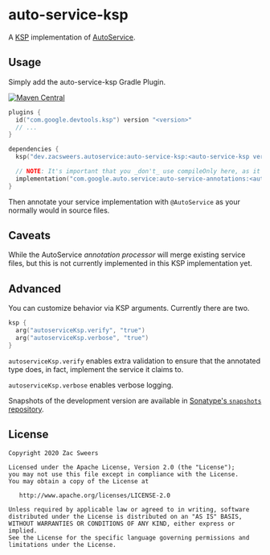 # auto-service-ksp

A [KSP](https://github.com/google/ksp) implementation of [AutoService](https://github.com/google/auto/tree/master/service).

## Usage

Simply add the auto-service-ksp Gradle Plugin.

[![Maven Central](https://img.shields.io/maven-central/v/dev.zacsweers.autoservice/auto-service-ksp.svg)](https://mvnrepository.com/artifact/dev.zacsweers.autoservice/auto-service-ksp)
```kotlin
plugins {
  id("com.google.devtools.ksp") version "<version>"
  // ...
}

dependencies {
  ksp("dev.zacsweers.autoservice:auto-service-ksp:<auto-service-ksp version>")

  // NOTE: It's important that you _don't_ use compileOnly here, as it will fail to resolve at compile-time otherwise
  implementation("com.google.auto.service:auto-service-annotations:<autoservice version>")
}
```

Then annotate your service implementation with `@AutoService` as your normally would in source files.

## Caveats

While the AutoService _annotation processor_ will merge existing service files, but this is not
currently implemented in this KSP implementation yet.

## Advanced

You can customize behavior via KSP arguments. Currently there are two.

```kotlin
ksp {
  arg("autoserviceKsp.verify", "true")
  arg("autoserviceKsp.verbose", "true")
}
```

`autoserviceKsp.verify` enables extra validation to ensure that the annotated type does, in fact, implement the service
it claims to.

`autoserviceKsp.verbose` enables verbose logging.

Snapshots of the development version are available in [Sonatype's `snapshots` repository][snap].

License
--------

    Copyright 2020 Zac Sweers

    Licensed under the Apache License, Version 2.0 (the "License");
    you may not use this file except in compliance with the License.
    You may obtain a copy of the License at

       http://www.apache.org/licenses/LICENSE-2.0

    Unless required by applicable law or agreed to in writing, software
    distributed under the License is distributed on an "AS IS" BASIS,
    WITHOUT WARRANTIES OR CONDITIONS OF ANY KIND, either express or implied.
    See the License for the specific language governing permissions and
    limitations under the License.


[snap]: https://oss.sonatype.org/content/repositories/snapshots/dev/zacsweers/autoservice/
